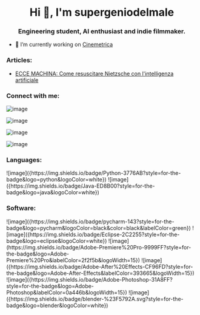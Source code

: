 <h1 align="center">Hi 👋, I'm supergeniodelmale</h1>
<h3 align="center">Engineering student, AI enthusiast and indie filmmaker.</h3>

- 🔭 I’m currently working on [Cinemetrica](https://github.com/supergeniodelmale/Cinemetrica)

<h3 align="left">Articles:</h3>

- [ECCE MACHINA: Come resuscitare Nietzsche con l'intelligenza artificiale](https://www.mimesis-scenari.it/2021/05/17/ecce-macchina-come-resuscitare-nietzsche-con-lintelligenza-artificiale/)


<h3 align="left">Connect with me:</h3>

![image](https://img.shields.io/badge/Medium-12100E?style=for-the-badge&logo=medium&logoColor=white)

![image](https://img.shields.io/badge/Instagram-E4405F?style=for-the-badge&logo=instagram&logoColor=white)

![image](https://img.shields.io/badge/LinkedIn-0077B5?style=for-the-badge&logo=linkedin&logoColor=white)

![image](https://img.shields.io/badge/Spotify-1ED760?&style=for-the-badge&logo=spotify&logoColor=white)


<h3 align="left">Languages:</h3>
![image]({https://img.shields.io/badge/Python-3776AB?style=for-the-badge&logo=python&logoColor=white})
![image]({https://img.shields.io/badge/Java-ED8B00?style=for-the-badge&logo=java&logoColor=white})

<h3 align="left">Software:</h3>
![image]({https://img.shields.io/badge/pycharm-143?style=for-the-badge&logo=pycharm&logoColor=black&color=black&labelColor=green})
![image]({https://img.shields.io/badge/Eclipse-2C2255?style=for-the-badge&logo=eclipse&logoColor=white})
![image](https://img.shields.io/badge/Adobe-Premiere%20Pro-9999FF?style=for-the-badge&logo=Adobe-Premiere%20Pro&labelColor=2f2f5b&logoWidth=15})
![image]({https://img.shields.io/badge/Adobe-After%20Effects-CF96FD?style=for-the-badge&logo=Adobe-After-Effects&labelColor=393665&logoWidth=15})
![image]({https://img.shields.io/badge/Adobe-Photoshop-31A8FF?style=for-the-badge&logo=Adobe-Photoshop&labelColor=0a446b&logoWidth=15})
![image]({https://img.shields.io/badge/blender-%23F5792A.svg?style=for-the-badge&logo=blender&logoColor=white})
